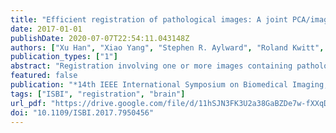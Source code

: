 ```yaml
---
title: "Efficient registration of pathological images: A joint PCA/image-reconstruction approach"
date: 2017-01-01
publishDate: 2020-07-07T22:54:11.043148Z
authors: ["Xu Han", "Xiao Yang", "Stephen R. Aylward", "Roland Kwitt", "Marc Niethammer"]
publication_types: ["1"]
abstract: "Registration involving one or more images containing pathologies is challenging, as standard image similarity measures and spatial transforms cannot account for common changes due to pathologies. Low-rank/Sparse (LRS) decomposition removes pathologies prior to registration; however, LRS is memory-demanding and slow, which limits its use on larger data sets. Additionally, LRS blurs normal tissue regions, which may degrade registration performance. This paper proposes an efficient alternative to LRS: (1) normal tissue appearance is captured by principal component analysis (PCA) and (2) blurring is avoided by an integrated model for pathology removal and image reconstruction. Results on synthetic and BRATS 2015 data demonstrate its utility."
featured: false
publication: "*14th IEEE International Symposium on Biomedical Imaging, ISBI 2017, Melbourne, Australia, April 18-21, 2017*"
tags: ["ISBI", "registration", "brain"]
url_pdf: "https://drive.google.com/file/d/11hSJN3FK3U2a38GaBZDe7w-fXXqDGP5M"
doi: "10.1109/ISBI.2017.7950456"
---
```


